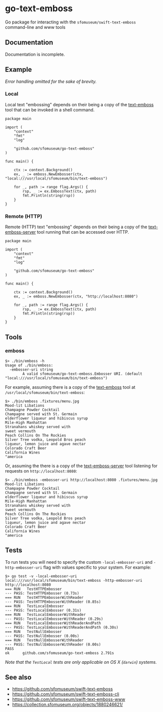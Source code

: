 # go-text-emboss

Go package for interacting with the `sfomuseum/swift-text-emboss` command-line and www tools

## Documentation

Documentation is incomplete.

## Example

_Error handling omitted for the sake of brevity._

### Local

Local text "embossing" depends on their being a copy of the [text-emboss](https://github.com/sfomuseum/swift-text-emboss-cli) tool that can be invoked in a shell command.

```
package main

import (
	"context"
	"fmt"
	"log"

	"github.com/sfomuseum/go-text-emboss"
)

func main() {

	ctx := context.Background()
	ex, _ := emboss.NewEmbosser(ctx, "local:///usr/local/sfomuseum/bin/text-emboss")

	for _, path := range flag.Args() {
		rsp, _ := ex.EmbossText(ctx, path)
		fmt.Println(string(rsp))
	}
}
```

### Remote (HTTP)

Remote (HTTP) text "embossing" depends on their being a copy of the [text-emboss-server](https://github.com/sfomuseum/swift-text-emboss-www) tool running that can be accessed over HTTP.

```
package main

import (
	"context"
	"fmt"
	"log"

	"github.com/sfomuseum/go-text-emboss"
)

func main() {

	ctx := context.Background()
	ex, _ := emboss.NewEmbosser(ctx, "http://localhost:8080")

	for _, path := range flag.Args() {
		rsp, _ := ex.EmbossText(ctx, path)
		fmt.Println(string(rsp))
	}
}
```

## Tools

### emboss

```
$> ./bin/emboss -h
Usage of ./bin/emboss:
  -embosser-uri string
    	A valid sfomuseum/go-text-emboss.Embosser URI. (default "local:///usr/local/sfomuseum/bin/text-emboss")
```

For example, assuming there is a copy of the [text-emboss](https://github.com/sfomuseum/swift-text-emboss-cli) tool at `/usr/local/sfomuseum/bin/text-emboss`:

```
$> ./bin/emboss .fixtures/menu.jpg 
Mood-lit Libations
Champagne Powder Cocktail
Champagne served with St. Germain
elderflower liqueur and hibiscus syrup
Mile-High Manhattan
Stranahans whiskey served with
sweet vermouth
Peach Collins On The Rockies
Silver Tree vodka, Leopold Bros peach
liqueur, lemon juice and agave nectar
Colorado Craft Beer
California Wines
"america
```

Or, assuming the there is a copy of the [text-emboss-server](https://github.com/sfomuseum/swift-text-emboss-www) tool listening for requests on `http://localhost:8080`:

```
$> ./bin/emboss -embosser-uri http://localhost:8080 .fixtures/menu.jpg
Mood-lit Libations
Champagne Powder Cocktail
Champagne served with St. Germain
elderflower liqueur and hibiscus syrup
Mile-High Manhattan
Stranahans whiskey served with
sweet vermouth
Peach Collins On The Rockies
Silver Tree vodka, Leopold Bros peach
liqueur, lemon juice and agave nectar
Colorado Craft Beer
California Wines
"america
```

## Tests

To run tests you will need to specify the custom `-local-embosser-uri` and `-http-embosser-uri` flag with values specific to your system. For example:

```
$> go test -v -local-embosser-uri local:///usr/local/sfomuseum/bin/text-emboss -http-embosser-uri http://localhost:8080
=== RUN   TestHTTPEmbosser
--- PASS: TestHTTPEmbosser (0.73s)
=== RUN   TestHTTPEmbosserWithReader
--- PASS: TestHTTPEmbosserWithReader (0.85s)
=== RUN   TestLocalEmbosser
--- PASS: TestLocalEmbosser (0.31s)
=== RUN   TestLocalEmbosserWithReader
--- PASS: TestLocalEmbosserWithReader (0.29s)
=== RUN   TestLocalEmbosserWithReaderAndPath
--- PASS: TestLocalEmbosserWithReaderAndPath (0.30s)
=== RUN   TestNullEmbosser
--- PASS: TestNullEmbosser (0.00s)
=== RUN   TestNullEmbosserWithReader
--- PASS: TestNullEmbosserWithReader (0.00s)
PASS
ok  	github.com/sfomuseum/go-text-emboss	2.791s
```

_Note that the `TestLocal` tests are only applicable on OS X (`darwin`) systems._

## See also

* https://github.com/sfomuseum/swift-text-emboss
* https://github.com/sfomuseum/swift-text-emboss-cli
* https://github.com/sfomuseum/swift-text-emboss-www
* https://collection.sfomuseum.org/objects/1880246621/